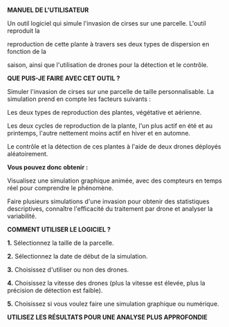 ﻿

**<INVASION DE CIRSES >**

**MANUEL DE L'UTILISATEUR**

Un outil logiciel qui simule l'invasion de cirses sur une parcelle. L'outil reproduit la 

reproduction de cette plante à travers ses deux types de dispersion en fonction de la

saison, ainsi que l'utilisation de drones pour la détection et le contrôle.

**QUE PUIS-JE FAIRE AVEC CET OUTIL ?**

Simuler l'invasion de cirses sur une parcelle de taille personnalisable. La simulation prend en compte les facteurs suivants :

Les deux types de reproduction des plantes, végétative et aérienne.

Les deux cycles de reproduction de la plante, l'un plus actif en été et au printemps, l'autre nettement moins actif en hiver et en automne.

Le contrôle et la détection de ces plantes à l'aide de deux drones déployés aléatoirement.

**Vous pouvez donc obtenir :**

Visualisez une simulation graphique animée, avec des compteurs en temps réel pour comprendre le phénomène.

Faire plusieurs simulations d'une invasion pour obtenir des statistiques descriptives, connaître l'efficacité du traitement par drone et analyser la variabilité.

**COMMENT UTILISER LE LOGICIEL ?**

**1.** Sélectionnez la taille de la parcelle.

**2.** Sélectionnez la date de début de la simulation.

**3.** Choisissez d'utiliser ou non des drones.

**4.** Choisissez la vitesse des drones (plus la vitesse est élevée, plus la précision de détection est faible).

**5.** Choisissez si vous voulez faire une simulation graphique ou numérique.

**UTILISEZ LES RÉSULTATS POUR UNE ANALYSE PLUS APPROFONDIE**

**<MERCI>**

